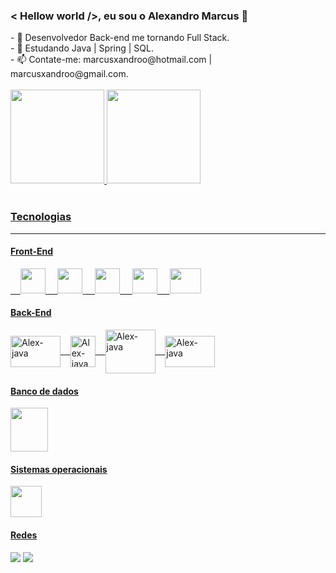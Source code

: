 <!DOCTYPE html>
<head>
 
### < Hellow world />, eu sou o Alexandro Marcus  👋
<!--
**AlexandroMarcus/AlexandroMarcus** is a ✨ _special_ ✨ repository because its `README.md` (this file) appears on your GitHub profile.
--> 
</head>
<body>
<thead>
 <section class="apresentacao">
 - 🚀 Desenvolvedor Back-end me tornando Full Stack.
  <br>
 - 🌱 Estudando Java | Spring | SQL.
  <br>
 - 📫 Contate-me:  marcusxandroo@hotmail.com | marcusxandroo@gmail.com.
<section><!--apresentacao-->
</thead>
 <br>
<section class="info" align="left">
 <a href="https://github.com/AlexandroMarcus">
 <img height="150em" src="https://github-readme-stats.vercel.app/api?username=alexandromarcus&show_icons=true&theme=radical"/> <link rel="stylesheet" href="https://cdn.jsdelivr.net/gh/devicons/devicon@v2.15.1/devicon.min.css">
 <img height="150em" src="https://github-readme-stats.vercel.app/api/top-langs/?username=alexandromarcus&layout=compact&langs_count=7&theme=radical"/>
</section><!--info-->
 
<section class="competências"><br>
 <h3>Tecnologias</h3>
 <hr>
 <h4>Front-End</h4>
 <!--O símbolo que está a frente representa um espaço em branco-->&nbsp;&nbsp;&nbsp; <img aling="center" width="40px" height="40px" src="https://cdn.jsdelivr.net/gh/devicons/devicon/icons/html5/html5-original-wordmark.svg" />
 <!--O símbolo que está a frente representa um espaço em branco-->&nbsp;&nbsp;&nbsp; <img aling="center" width="40px" height="40px" src="https://cdn.jsdelivr.net/gh/devicons/devicon/icons/css3/css3-original-wordmark.svg" />
 <!--O símbolo que está a frente representa um espaço em branco-->&nbsp;&nbsp;&nbsp; <img aling="center" width="40px" height="40px"  src="https://cdn.jsdelivr.net/gh/devicons/devicon/icons/bootstrap/bootstrap-original.svg" />
 <!--O símbolo que está a frente representa um espaço em branco-->&nbsp;&nbsp;&nbsp; <img aling="center" width="40px" height="40px" src="https://cdn.jsdelivr.net/gh/devicons/devicon/icons/javascript/javascript-original.svg" />
 <!--O símbolo que está a frente representa um espaço em branco-->&nbsp;&nbsp;&nbsp; <img  aling="center"  width="50px" height="40px" src="https://cdn.jsdelivr.net/gh/devicons/devicon/icons/jquery/jquery-original-wordmark.svg" /></i>
 
 <h4>Back-End</h4> 
 <img align="center" alt="Alex-java" height="50" width="80" src="https://cdn.jsdelivr.net/gh/devicons/devicon/icons/java/java-original-wordmark.svg"/>
 <!--O símbolo que está a frente representa um espaço em branco-->&nbsp;&nbsp;&nbsp;<img align="center" alt="Alex-java" height="50" width="40" src="https://cdn-icons-png.flaticon.com/512/2772/2772128.png"/>
 <!--O símbolo que está a frente representa um espaço em branco-->&nbsp;&nbsp;&nbsp;<img align="center" alt="Alex-java" height="70" width="80" src="https://cdn.jsdelivr.net/gh/devicons/devicon/icons/spring/spring-original-wordmark.svg"/>
 &nbsp;&nbsp;&nbsp;<img align="center" alt="Alex-java" height="50" width="80" src="https://cdn-icons-png.flaticon.com/128/692/692402.png"/>

 <h4>Banco de dados</h4>
<img align="center" width="60px" height="70px" src="https://cdn.jsdelivr.net/gh/devicons/devicon/icons/mysql/mysql-original-wordmark.svg" />
 <!--<!--O símbolo que está a frente representa um espaço em branco&nbsp;&nbsp;&nbsp; <img align="center" width="60px" height="70px" src="https://cdn.jsdelivr.net/gh/devicons/devicon/icons/mongodb/mongodb-original-wordmark.svg" />-->
 
 <h4>Sistemas operacionais</h4>
 <img src="https://cdn-icons-png.flaticon.com/512/732/732076.png" width="50" height="50">
</section><!--competências-->

<section class="redes">
 <h4>Redes</h4>
 <a href="https://www.linkedin.com/in/alexandromarcus/" target="_blank"><img src="https://img.shields.io/badge/-LinkedIn-%230077B5?style=for-the-badge&logo=linkedin&logoColor=white" target="_blank"></a>
 <a href="https://discord.com/channels/@me" target="_blank"><img src="https://img.shields.io/badge/Discord-7289DA?style=for-the-badge&logo=discord&logoColor=white" target="_blank">
</section><!--redes>
</body>
</html>
